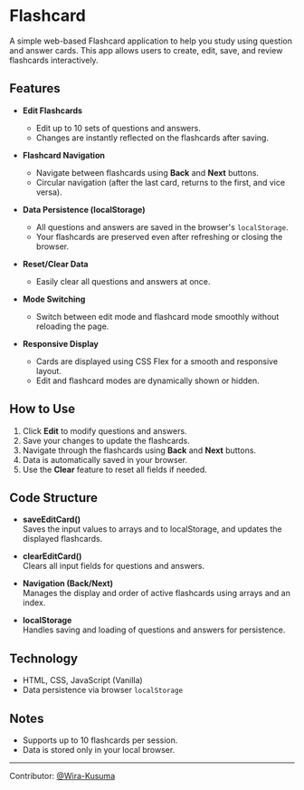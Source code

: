 # Flashcard

A simple web-based Flashcard application to help you study using question and answer cards. This app allows users to create, edit, save, and review flashcards interactively.

## Features

- **Edit Flashcards**
  - Edit up to 10 sets of questions and answers.
  - Changes are instantly reflected on the flashcards after saving.

- **Flashcard Navigation**
  - Navigate between flashcards using **Back** and **Next** buttons.
  - Circular navigation (after the last card, returns to the first, and vice versa).

- **Data Persistence (localStorage)**
  - All questions and answers are saved in the browser's `localStorage`.
  - Your flashcards are preserved even after refreshing or closing the browser.

- **Reset/Clear Data**
  - Easily clear all questions and answers at once.

- **Mode Switching**
  - Switch between edit mode and flashcard mode smoothly without reloading the page.

- **Responsive Display**
  - Cards are displayed using CSS Flex for a smooth and responsive layout.
  - Edit and flashcard modes are dynamically shown or hidden.

## How to Use

1. Click **Edit** to modify questions and answers.
2. Save your changes to update the flashcards.
3. Navigate through the flashcards using **Back** and **Next** buttons.
4. Data is automatically saved in your browser.
5. Use the **Clear** feature to reset all fields if needed.

## Code Structure

- **saveEditCard()**  
  Saves the input values to arrays and to localStorage, and updates the displayed flashcards.

- **clearEditCard()**  
  Clears all input fields for questions and answers.

- **Navigation (Back/Next)**  
  Manages the display and order of active flashcards using arrays and an index.

- **localStorage**  
  Handles saving and loading of questions and answers for persistence.

## Technology

- HTML, CSS, JavaScript (Vanilla)
- Data persistence via browser `localStorage`

## Notes

- Supports up to 10 flashcards per session.
- Data is stored only in your local browser.

---

Contributor: [@Wira-Kusuma](https://github.com/Wira-Kusuma)